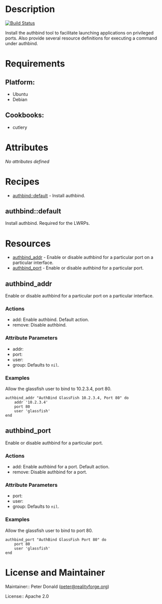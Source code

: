 # Description

[![Build Status](https://api.travis-ci.com/realityforge/chef-authbind.svg?branch=master)](http://travis-ci.com/realityforge/chef-authbind)

Install the authbind tool to facilitate launching applications on privileged ports. Also provide several resource definitions for executing a command under authbind.

# Requirements

## Platform:

* Ubuntu
* Debian

## Cookbooks:

* cutlery

# Attributes

*No attributes defined*

# Recipes

* [authbind::default](#authbinddefault) - Install authbind.

## authbind::default

Install authbind. Required for the LWRPs.

# Resources

* [authbind_addr](#authbind_addr) - Enable or disable authbind for a particular port on a particular interface.
* [authbind_port](#authbind_port) - Enable or disable authbind for a particular port.

## authbind_addr

Enable or disable authbind for a particular port on a particular interface.

### Actions

- add: Enable authbind. Default action.
- remove: Disable authbind.

### Attribute Parameters

- addr:
- port:
- user:
- group:  Defaults to <code>nil</code>.

### Examples

Allow the glassfish user to bind to 10.2.3.4, port 80.

    authbind_addr "AuthBind GlassFish 10.2.3.4, Port 80" do
        addr '10.2.3.4'
        port 80
        user 'glassfish'
    end

## authbind_port

Enable or disable authbind for a particular port.

### Actions

- add: Enable authbind for a port. Default action.
- remove: Disable authbind for a port.

### Attribute Parameters

- port:
- user:
- group:  Defaults to <code>nil</code>.

### Examples

Allow the glassfish user to bind to port 80.

    authbind_port "AuthBind GlassFish Port 80" do
        port 80
        user 'glassfish'
    end

# License and Maintainer

Maintainer:: Peter Donald (<peter@realityforge.org>)

License:: Apache 2.0
